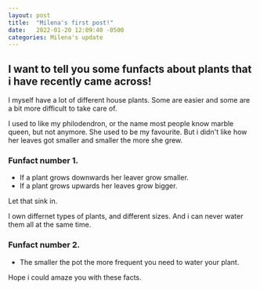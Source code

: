```yaml
---
layout: post
title:  "Milena's first post!"
date:   2022-01-20 12:09:40 -0500
categories: Milena's update
---
```

## I want to tell you some funfacts about plants that i have recently came across!

I myself have a lot of different house plants.
Some are easier and some are a bit more difficult to take care of.

I used to like my philodendron, or the name most people know marble queen, but not anymore. She used to be my favourite.
But i didn't like how her leaves got smaller and smaller the more she grew.  

### Funfact number 1.
* If a plant grows downwards her leaver grow smaller.
* If a plant grows upwards her leaves grow bigger.

Let that sink in.

I own differnet types of plants, and different sizes. And i can never water them all at the same time.

### Funfact number 2.
* The smaller the pot the more frequent you need to water your plant.

Hope i could amaze you with these facts.



[jekyll-docs]: https://jekyllrb.com/docs/home
[jekyll-gh]:   https://github.com/jekyll/jekyll
[jekyll-talk]: https://talk.jekyllrb.com/
